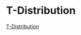 # T-Distribution

[T-Distribution](https://colab.research.google.com/drive/1WC1F_PmLMNT99usidQHluykxCKRJsJxP#scrollTo=kUgw7xk1PUYg)

